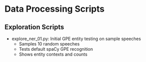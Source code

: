# Data Processing Scripts

## Exploration Scripts
- explore_ner_01.py: Initial GPE entity testing on sample speeches
  - Samples 10 random speeches
  - Tests default spaCy GPE recognition
  - Shows entity contexts and counts